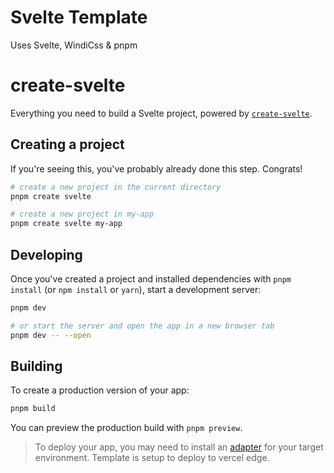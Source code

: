 # Svelte Template
Uses Svelte, WindiCss & pnpm

# create-svelte

Everything you need to build a Svelte project, powered by [`create-svelte`](https://github.com/sveltejs/kit/tree/master/packages/create-svelte).

## Creating a project

If you're seeing this, you've probably already done this step. Congrats!

```bash
# create a new project in the current directory
pnpm create svelte

# create a new project in my-app
pnpm create svelte my-app
```

## Developing

Once you've created a project and installed dependencies with `pnpm install` (or `npm install` or `yarn`), start a development server:

```bash
pnpm dev

# or start the server and open the app in a new browser tab
pnpm dev -- --open
```

## Building

To create a production version of your app:

```bash
pnpm build
```

You can preview the production build with `pnpm preview`.

> To deploy your app, you may need to install an [adapter](https://kit.svelte.dev/docs/adapters) for your target environment. Template is setup to deploy to vercel edge.
